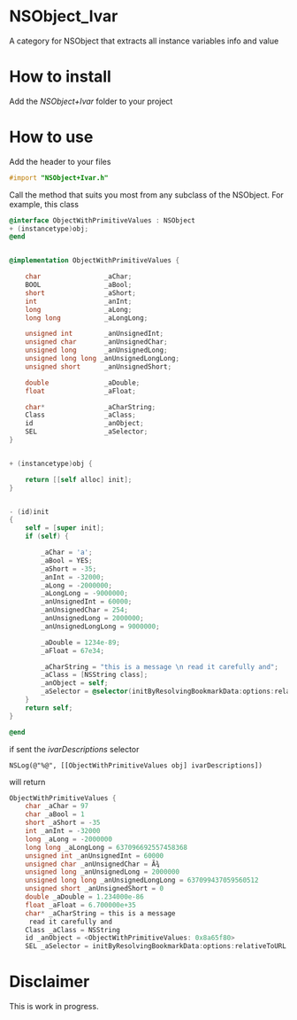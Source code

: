 NSObject_Ivar
=============

A category for NSObject that extracts all instance variables info and value


How to install
============

Add the *NSObject+Ivar* folder to your project



How to use
==========

Add the header to your files

```Objective-C
#import "NSObject+Ivar.h"
```


Call the method that suits you most from any subclass of the NSObject.
For example, this class

```Objective-C
@interface ObjectWithPrimitiveValues : NSObject
+ (instancetype)obj;
@end


@implementation ObjectWithPrimitiveValues {

    char                _aChar;
    BOOL                _aBool;
    short               _aShort;
    int                 _anInt;
    long                _aLong;
    long long           _aLongLong;

    unsigned int        _anUnsignedInt;
    unsigned char       _anUnsignedChar;
    unsigned long       _anUnsignedLong;
    unsigned long long _anUnsignedLongLong;
    unsigned short      _anUnsignedShort;

    double              _aDouble;
    float               _aFloat;

    char*               _aCharString;
    Class               _aClass;
    id                  _anObject;
    SEL                 _aSelector;
}


+ (instancetype)obj {

    return [[self alloc] init];
}


- (id)init
{
    self = [super init];
    if (self) {

        _aChar = 'a';
        _aBool = YES;
        _aShort = -35;
        _anInt = -32000;
        _aLong = -2000000;
        _aLongLong = -9000000;
        _anUnsignedInt = 60000;
        _anUnsignedChar = 254;
        _anUnsignedLong = 2000000;
        _anUnsignedLongLong = 9000000;

        _aDouble = 1234e-89;
        _aFloat = 67e34;

        _aCharString = "this is a message \n read it carefully and";
        _aClass = [NSString class];
        _anObject = self;
        _aSelector = @selector(initByResolvingBookmarkData:options:relativeToURL:bookmarkDataIsStale:error:);
    }
    return self;
}

@end
```

if sent the *ivarDescriptions* selector

```
NSLog(@"%@", [[ObjectWithPrimitiveValues obj] ivarDescriptions])
```

 will return


```Objective-C
ObjectWithPrimitiveValues {
    char _aChar = 97
    char _aBool = 1
    short _aShort = -35
    int _anInt = -32000
    long _aLong = -2000000
    long long _aLongLong = 637096692557458368
    unsigned int _anUnsignedInt = 60000
    unsigned char _anUnsignedChar = Ã¾
    unsigned long _anUnsignedLong = 2000000
    unsigned long long _anUnsignedLongLong = 637099437059560512
    unsigned short _anUnsignedShort = 0
    double _aDouble = 1.234000e-86
    float _aFloat = 6.700000e+35
    char* _aCharString = this is a message 
     read it carefully and
    Class _aClass = NSString
    id _anObject = <ObjectWithPrimitiveValues: 0x8a65f80>
    SEL _aSelector = initByResolvingBookmarkData:options:relativeToURL:bookmarkDataIsStale:error:

```

Disclaimer
==========

This is work in progress.


